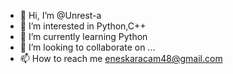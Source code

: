 - 👋 Hi, I’m @Unrest-a
- 👀 I’m interested in Python,C++
- 🌱 I’m currently learning Python
- 💞️ I’m looking to collaborate on ...
- 📫 How to reach me eneskaracam48@gmail.com

<!---
Unrest-a/Unrest-a is a ✨ special ✨ repository because its `README.md` (this file) appears on your GitHub profile.
You can click the Preview link to take a look at your changes.
--->
